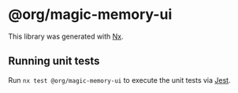 # @org/magic-memory-ui

This library was generated with [Nx](https://nx.dev).

## Running unit tests

Run `nx test @org/magic-memory-ui` to execute the unit tests via [Jest](https://jestjs.io).
